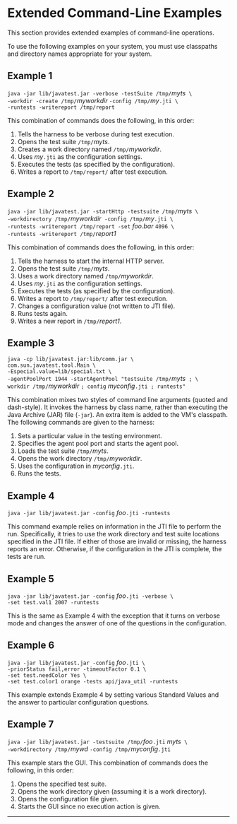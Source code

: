 <!---
  $Id$

  Copyright (c) 2001, 2024, Oracle and/or its affiliates. All rights reserved.
  DO NOT ALTER OR REMOVE COPYRIGHT NOTICES OR THIS FILE HEADER.

  This code is free software; you can redistribute it and/or modify it
  under the terms of the GNU General Public License version 2 only, as
  published by the Free Software Foundation.  Oracle designates this
  particular file as subject to the "Classpath" exception as provided
  by Oracle in the LICENSE file that accompanied this code.

  This code is distributed in the hope that it will be useful, but WITHOUT
  ANY WARRANTY; without even the implied warranty of MERCHANTABILITY or
  FITNESS FOR A PARTICULAR PURPOSE.  See the GNU General Public License
  version 2 for more details (a copy is included in the LICENSE file that
  accompanied this code).

  You should have received a copy of the GNU General Public License version
  2 along with this work; if not, write to the Free Software Foundation,
  Inc., 51 Franklin St, Fifth Floor, Boston, MA 02110-1301 USA.

  Please contact Oracle, 500 Oracle Parkway, Redwood Shores, CA 94065 USA
  or visit www.oracle.com if you need additional information or have any
  questions.
-->

# Extended Command-Line Examples

This section provides extended examples of command-line operations.

To use the following examples on your system, you must use classpaths and directory names
appropriate for your system.

## Example 1

`java -jar lib/javatest.jar -verbose -testSuite /tmp/`*myts*` \`\
`-workdir -create /tmp/`*myworkdir* `-config /tmp/`*my*`.jti \`\
`-runtests -writereport /tmp/report`

This combination of commands does the following, in this order:

1.  Tells the harness to be verbose during test execution.
2.  Opens the test suite `/tmp/`*myts*.
3.  Creates a work directory named `/tmp/`*myworkdir*.
4.  Uses *my*`.jti` as the configuration settings.
5.  Executes the tests (as specified by the configuration).
6.  Writes a report to `/tmp/report/` after test execution.

## Example 2

`java -jar lib/javatest.jar -startHttp -testsuite /tmp/`*myts*` \`\
`-workdirectory /tmp/`*myworkdir*` -config /tmp/`*my*`.jti \`\
`-runtests -writereport /tmp/report -set` *foo.bar* `4096 \`\
`-runtests -writereport /tmp/`*report1*

This combination of commands does the following, in this order:

1.  Tells the harness to start the internal HTTP server.
2.  Opens the test suite `/tmp/`*myts*.
3.  Uses a work directory named `/tmp/`*myworkdir*.
4.  Uses *my*`.jti` as the configuration settings.
5.  Executes the tests (as specified by the configuration).
6.  Writes a report to `/tmp/report/` after test execution.
7.  Changes a configuration value (not written to JTI file).
8.  Runs tests again.
9.  Writes a new report in `/tmp/`*report1*.

## Example 3

`java -cp lib/javatest.jar:lib/comm.jar \`\
`com.sun.javatest.tool.Main \`\
`-Especial.value=lib/special.txt \`\
`-agentPoolPort 1944 -startAgentPool "testsuite /tmp/`*myts*` ; \`\
`workdir /tmp/`*myworkdir* `; config` *myconfig*`.jti ; runtests"`

This combination mixes two styles of command line arguments (quoted and dash-style). It invokes the
harness by class name, rather than executing the Java Archive (JAR) file (`-jar`). An extra item is
added to the VM\'s classpath. The following commands are given to the harness:

1.  Sets a particular value in the testing environment.
2.  Specifies the agent pool port and starts the agent pool.
3.  Loads the test suite `/tmp/`*myts*.
4.  Opens the work directory `/tmp/`*myworkdir*.
5.  Uses the configuration in *myconfig*`.jti`.
6.  Runs the tests.

## Example 4

`java -jar lib/javatest.jar -config` *foo*`.jti -runtests`

This command example relies on information in the JTI file to perform the run. Specifically, it
tries to use the work directory and test suite locations specified in the JTI file. If either of
those are invalid or missing, the harness reports an error. Otherwise, if the configuration in the
JTI is complete, the tests are run.

## Example 5

`java -jar lib/javatest.jar -config` *foo*`.jti -verbose \`\
`-set test.val1 2007 -runtests`

This is the same as Example 4 with the exception that it turns on verbose mode and changes the
answer of one of the questions in the configuration.

## Example 6

`java -jar lib/javatest.jar -config` *foo*`.jti \`\
`-priorStatus fail,error -timeoutFactor 0.1 \`\
`-set test.needColor Yes \`\
`-set test.color1 orange -tests api/java_util -runtests`

This example extends Example 4 by setting various Standard Values and the answer to particular
configuration questions.

## Example 7

`java -jar lib/javatest.jar -testsuite /tmp/`*foo*`.jti` *myts*` \`\
`-workdirectory /tmp/`*mywd* `-config /tmp/`*myconfig*`.jti`

This example stars the GUI. This combination of commands does the following, in this order:

1.  Opens the specified test suite.
2.  Opens the work directory given (assuming it is a work directory).
3.  Opens the configuration file given.
4.  Starts the GUI since no execution action is given.

----------------------------------------------------------------------------------------------------


